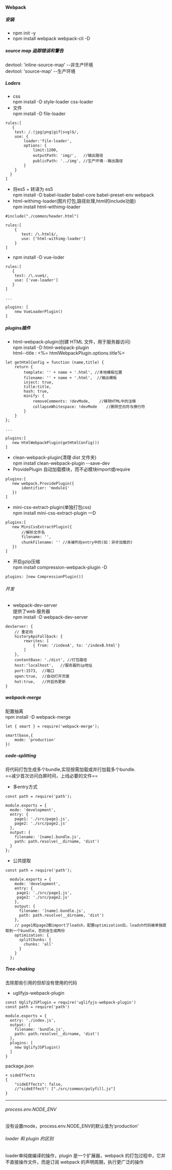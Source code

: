 #### Webpack
##### 安装
   + npm init -y
   + npm install webpack webpack-cli -D

##### source map 追踪错误和警告  
devtool: 'inline-source-map'   --非生产环境  
devtool: 'source-map'          --生产环境

##### Loders
+ css  
npm install -D style-loader css-loader
+ 文件  
npm install -D file-loader
```
rules:[
   {
    test: /.(jpg|png|gif|svg)$/,
    use: {
        loader:'file-loader',
        options: {
            limit:1200,
            outputPath: 'img/',   //输出路径
            publicPath: '../img', //生产环境--输出路径
        }
    }
  }
]
```
+ 将es5 + 转译为 es5   
npm install -D babel-loader babel-core babel-preset-env webpack
+ html-withimg-loader(图片打包,路径处理,html的include功能)  
npm install html-withimg-loader
```
#include("./common/header.html")
```
```
rules:[
    {
       test: /\.html$/,
       use: ['html-withimg-loader']
    }
]
```
+ npm install -D vue-loder
```
rules:[
   {
    test: /\.vue$/,
    use: ['vue-loader']
   }
]

...

plugins: [
    new VueLoaderPlugin()
]
```

##### plugins插件
+ html-webpack-plugin(创建 HTML 文件，用于服务器访问)  
npm install -D html-webpack-plugin  
html--title :  <%= htmlWebpackPlugin.options.title%>
```
let getHtmlConfig = function (name,title) {
    return {
        template: '' + name + '.html', //本地模板位置
        filename: '' + name + '.html',  //输出模板
        inject: true,
        title:title,
        hash: true,
        minify: {
            removeComments: !devMode,    //移除HTML中的注释
            collapseWhitespace: !devMode    //删除空白符与换行符
        }
    }
};

...

plugins:[
   new HtmlWebpackPlugin(getHtmlConfig())
]
```
+ clean-webpack-plugin(清理 dist 文件夹)    
npm install clean-webpack-plugin --save-dev
+ ProvidePlugin  自动加载模块，而不必模块import或require
```
plugins:[
   new webpack.ProvidePlugin({
       identifier: 'module1'
   })
]
```
+ mini-css-extract-plugin(单独打包css)  
npm install mini-css-extract-plugin —D
```
plugins:[
   new MiniCssExtractPlugin({
       //解析文件名
       filename: '',     
       chunkFilename: '' //未被列在entry中的(如：异步加载的)
   })
]
```
+ 开启gzip压缩  
npm install compression-webpack-plugin -D
```
plugins: [new CompressionPlugin()]
```

###### 开发
+ webpack-dev-server  
提供了web 服务器  
npm install -D webpack-dev-server
```
devServer: {
    // 重定向
    historyApiFallback: {
        rewrites: [
            { from: '/indexA', to: '/indexB.html'}
        ]
    },
    contentBase: './dist', //打包路径
    host:'localhost',   //服务器的ip地址
    port:1573,  //端口
    open:true,  //自动打开页面
    hot:true,   //开启热更新
}
```

##### webpack-merge  
配置抽离  
npm install -D webpack-merge
```
let { smart } = require('webpack-merge');

smart(base,{
    mode: 'production'
})
```

##### code-splitting  
将代码打包生成多个bundle,实现按需加载或并行加载多个bundle.  
==减少首次访问白屏时间，上线必要的文件==
+ 多entry方式
```
const path = require('path');

module.exports = {
  mode: 'development',
  entry: {
    page1: './src/page1.js',
    page2: './src/page2.js'
  },
  output: {
    filename: '[name].bundle.js',
    path: path.resolve(__dirname, 'dist')
  }
};
```
+ 公共提取
```
const path = require('path');

  module.exports = {
    mode: 'development',
    entry: {
     page1: './src/page1.js',
     page2: './src/page2.js'
    },
    output: {
      filename: '[name].bundle.js',
      path: path.resolve(__dirname, 'dist')
    },
    // page1和page2都import了loadsh，配置optimization后，loadsh代码被单独提取到一个bundle，否则会生成两份
    optimization: {
      splitChunks: {
        chunks: 'all'
      }
    }
  };
```
##### Tree-shaking   
去除那些引用的但却没有使用的代码
+ uglifyjs-webpack-plugin
```
const UglifyJSPlugin = require('uglifyjs-webpack-plugin')
const path = require('path')

module.exports = {
  entry: './index.js',
  output: {
    filename: 'bundle.js',
    path: path.resolve(__dirname, 'dist')
  },
  plugins: [
    new UglifyJSPlugin()
  ]
}
```
package.json
```
+ sideEffects
{
    "sideEffects": false,
    //"sideEffect": ["./src/common/polyfill.js"]
}
```

********************
###### process.env.NODE_ENV
没有设置mode，process.env.NODE_ENV的默认值为'production'
###### loader 和 plugin 的区别  
loader单纯做编译的操作，plugin 是一个扩展器，webpack 的打包过程中，它并不直接操作文件，而是订阅 webpack 的声明周期，执行更广泛的操作
